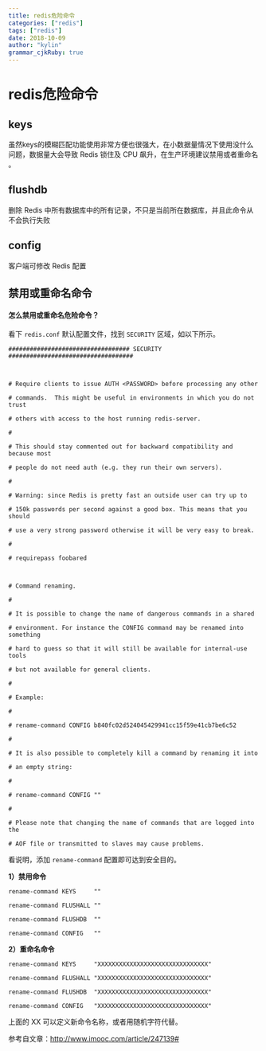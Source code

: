 ```yaml
---
title: redis危险命令
categories: ["redis"]
tags: ["redis"]
date: 2018-10-09
author: "kylin"
grammar_cjkRuby: true
---
```

# redis危险命令

## keys

虽然keys的模糊匹配功能使用非常方便也很强大，在小数据量情况下使用没什么问题，数据量大会导致 Redis 锁住及 CPU 飙升，在生产环境建议禁用或者重命名 。

## flushdb

删除 Redis 中所有数据库中的所有记录，不只是当前所在数据库，并且此命令从不会执行失败 

## config

客户端可修改 Redis 配置 

## 禁用或重命名命令

#### 怎么禁用或重命名危险命令？

看下 `redis.conf` 默认配置文件，找到 `SECURITY` 区域，如以下所示。

```
################################## SECURITY ###################################



# Require clients to issue AUTH <PASSWORD> before processing any other

# commands.  This might be useful in environments in which you do not trust

# others with access to the host running redis-server.

#

# This should stay commented out for backward compatibility and because most

# people do not need auth (e.g. they run their own servers).

#

# Warning: since Redis is pretty fast an outside user can try up to

# 150k passwords per second against a good box. This means that you should

# use a very strong password otherwise it will be very easy to break.

#

# requirepass foobared



# Command renaming.

#

# It is possible to change the name of dangerous commands in a shared

# environment. For instance the CONFIG command may be renamed into something

# hard to guess so that it will still be available for internal-use tools

# but not available for general clients.

#

# Example:

#

# rename-command CONFIG b840fc02d524045429941cc15f59e41cb7be6c52

#

# It is also possible to completely kill a command by renaming it into

# an empty string:

#

# rename-command CONFIG ""

#

# Please note that changing the name of commands that are logged into the

# AOF file or transmitted to slaves may cause problems.
```

看说明，添加 `rename-command` 配置即可达到安全目的。

**1）禁用命令**

```
rename-command KEYS     ""

rename-command FLUSHALL ""

rename-command FLUSHDB  ""

rename-command CONFIG   ""
```

**2）重命名命令**

```
rename-command KEYS     "XXXXXXXXXXXXXXXXXXXXXXXXXXXXXXX"

rename-command FLUSHALL "XXXXXXXXXXXXXXXXXXXXXXXXXXXXXXX"

rename-command FLUSHDB  "XXXXXXXXXXXXXXXXXXXXXXXXXXXXXXX"

rename-command CONFIG   "XXXXXXXXXXXXXXXXXXXXXXXXXXXXXXX"
```

上面的 XX 可以定义新命令名称，或者用随机字符代替。

参考自文章：http://www.imooc.com/article/247139#


